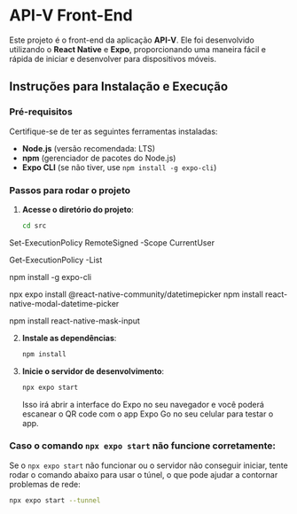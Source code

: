 # API-V Front-End



Este projeto é o front-end da aplicação **API-V**. Ele foi desenvolvido utilizando o **React Native** e **Expo**, proporcionando uma maneira fácil e rápida de iniciar e desenvolver para dispositivos móveis.

## Instruções para Instalação e Execução

### Pré-requisitos

Certifique-se de ter as seguintes ferramentas instaladas:

- **Node.js** (versão recomendada: LTS)
- **npm** (gerenciador de pacotes do Node.js)
- **Expo CLI** (se não tiver, use `npm install -g expo-cli`)

### Passos para rodar o projeto

1. **Acesse o diretório do projeto**:
    ```bash
    cd src
    ```

Set-ExecutionPolicy RemoteSigned -Scope CurrentUser

Get-ExecutionPolicy -List


npm install -g expo-cli

npx expo install @react-native-community/datetimepicker
npm install react-native-modal-datetime-picker

npm install react-native-mask-input

2. **Instale as dependências**:
    ```bash
    npm install
    ```

3. **Inicie o servidor de desenvolvimento**:
    ```bash
    npx expo start
    ```

    Isso irá abrir a interface do Expo no seu navegador e você poderá escanear o QR code com o app Expo Go no seu celular para testar o app.

### Caso o comando `npx expo start` não funcione corretamente:

Se o `npx expo start` não funcionar ou o servidor não conseguir iniciar, tente rodar o comando abaixo para usar o túnel, o que pode ajudar a contornar problemas de rede:

```bash
npx expo start --tunnel
